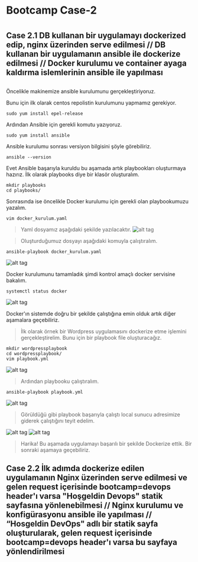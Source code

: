 # Bootcamp Case-2 <h1>


## Case 2.1 DB kullanan bir uygulamayı dockerized edip, nginx üzerinden serve edilmesi //  DB kullanan bir uygulamanın ansible ile dockerize edilmesi // Docker kurulumu ve container ayaga kaldırma islemlerinin ansible ile yapılması <h2>

Öncelikle makinemize ansible kurulumunu gerçekleştiriyoruz.

Bunu için ilk olarak centos repolistin kurulumunu yapmamız gerekiyor.

    sudo yum install epel-release

Ardından Ansible için gerekli komutu yazıyoruz.

    sudo yum install ansible

Ansible kurulumu sonrası versiyon bilgisini şöyle görebiliriz.

    ansible --version

Evet Ansible başarıyla kuruldu bu aşamada artık playbookları oluşturmaya hazırız.
İlk olarak playbooks diye bir klasör oluşturalım.

    mkdir playbooks
    cd playbooks/

Sonrasında ise öncelikle Docker kurulumu için gerekli olan playbookumuzu yazalım.

    vim docker_kurulum.yaml
>Yaml dosyamız aşağıdaki şekilde yazılacaktır.
![alt tag](https://cloudflare-ipfs.com/ipfs/QmbmmP6scbuuSw4jKZQG2qBdNVogNKctoYvMSQJknXK1xq)


>Oluşturduğumuz dosyayı aşağıdaki komuyla çalıştıralım.

    ansible-playbook docker_kurulum.yaml
![alt tag](https://cloudflare-ipfs.com/ipfs/QmdQnxWiYG5i68xyhRVp4E2x5yG3LPRsajbaZiUyo9q2Yo)

Docker kurulumunu tamamladık şimdi kontrol amaçlı docker servisine bakalım.

    systemctl status docker

![alt tag](https://cloudflare-ipfs.com/ipfs/QmcvTaVMZXZdxmP4Usu2SE3J1uRfz4df6RdFbQRSDBkbKi)


Docker'ın sistemde doğru bir şekilde çalıştığına emin olduk artık diğer aşamalara geçebiliriz.

>İlk olarak örnek bir Wordpress uygulamasını dockerize etme işlemini gerçekleştirelim. Bunu için bir playbook file oluşturacağız.

    mkdir wordpressplaybook
    cd wordpressplaybook/
    vim playbook.yml

![alt tag](https://cloudflare-ipfs.com/ipfs/Qmekz24HKYKKDwh2DN8Bg9axxNC21vntoVvrFBbrgbtGuv)

>Ardından playbooku çalıştıralım.

    ansible-playbook playbook.yml

![alt tag](https://cloudflare-ipfs.com/ipfs/QmZhiDtCPbjgDfuTp6Ee65XULa1m3cU8UyjD5wY8wyNjV4)

> Görüldüğü gibi playbook başarıyla çalıştı local sunucu adresimize giderek çalıştığını teyit edelim.

![alt tag](https://cloudflare-ipfs.com/ipfs/QmZoQ212yWnEUcoVrWYwxHTs3YDLoqHMtmhTagh6BfzQ4M)
![alt tag](https://cloudflare-ipfs.com/ipfs/QmWKd2eTwiQqEti4Wfy9x8Sa48Nps5ErNVTT3wsMuwM4au)

> Harika! Bu aşamada uygulamayı başarılı bir şekilde Dockerize ettik. Bir sonraki aşamaya geçebiliriz.

## Case 2.2 İlk adımda dockerize edilen uygulamanın Nginx üzerinden serve edilmesi ve gelen request içerisinde bootcamp=devops header'ı varsa "Hoşgeldin Devops" statik sayfasına yönlenebilmesi // Nginx kurulumu ve konfigürasyonu ansible ile yapılması  // “Hosgeldin DevOps" adlı bir statik sayfa oluşturularak, gelen request içerisinde bootcamp=devops header'ı varsa bu sayfaya yönlendirilmesi  <h2>


